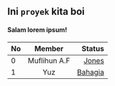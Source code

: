 ## Ini `proyek` kita boi
#### Salam lorem ipsum!

| No            | Member        | Status |
| ------------- | :-----------: | -----: |
| 0             | Muflihun A.F  | [Jones]()  |
| 1             | Yuz           | [Bahagia]()|
